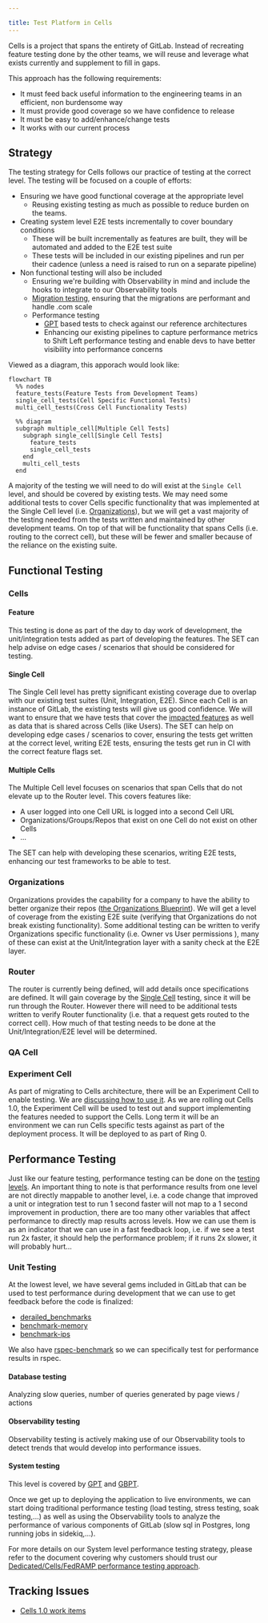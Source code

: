 ```yaml
---

title: Test Platform in Cells
---
```


Cells is a project that spans the entirety of GitLab. Instead of recreating feature testing done by the other teams, we will reuse and leverage what exists currently and supplement to fill in gaps.

This approach has the following requirements:

- It must feed back useful information to the engineering teams in an efficient, non burdensome way
- It must provide good coverage so we have confidence to release
- It must be easy to add/enhance/change tests
- It works with our current process

## Strategy

The testing strategy for Cells follows our practice of testing at the correct level. The testing will be focused on a couple of efforts:

- Ensuring we have good functional coverage at the appropriate level
  - Reusing existing testing as much as possible to reduce burden on the teams.
- Creating system level E2E tests incrementally to cover boundary conditions
  - These will be built incrementally as features are built, they will be automated and added to the E2E test suite
  - These tests will be included in our existing pipelines and run per their cadence (unless a need is raised to run on a separate pipeline)
- Non functional testing will also be included
  - Ensuring we're building with Observability in mind and include the hooks to integrate to our Observability tools
  - [Migration testing](https://docs.gitlab.com/ee/development/testing_guide/testing_migrations_guide.html), ensuring that the migrations are performant and handle .com scale
  - Performance testing
    - [GPT](https://gitlab.com/gitlab-org/quality/performance#gitlab-performance-tool) based tests to check against our reference architectures
    - Enhancing our existing pipelines to capture performance metrics to Shift Left performance testing and enable devs to have better visibility into performance concerns

Viewed as a diagram, this apporach would look like:

``` mermaid
flowchart TB
  %% nodes
  feature_tests(Feature Tests from Development Teams)
  single_cell_tests(Cell Specific Functional Tests)
  multi_cell_tests(Cross Cell Functionality Tests)

  %% diagram
  subgraph multiple_cell[Multiple Cell Tests]
    subgraph single_cell[Single Cell Tests]
      feature_tests
      single_cell_tests
    end
    multi_cell_tests
  end
```

A majority of the testing we will need to do will exist at the `Single Cell` level, and should be covered by existing tests. We may need some additional tests to cover Cells specific functionality that was implemented at the Single Cell level (i.e. [Organizations](#organizations)), but we will get a vast majority of the testing needed from the tests written and maintained by other development teams. On top of that will be functionality that spans Cells (i.e. routing to the correct cell), but these will be fewer and smaller because of the reliance on the existing suite.

## Functional Testing

### Cells

#### Feature

This testing is done as part of the day to day work of development, the unit/integration tests added as part of developing the features. The SET can help advise on edge cases / scenarios that should be considered for testing.

#### Single Cell

The Single Cell level has pretty significant existing coverage due to overlap with our existing test suites (Unit, Integration, E2E). Since each Cell is an instance of GitLab, the existing tests will give us good confidence. We will want to ensure that we have tests that cover the [impacted features](https://docs.gitlab.com/ee/architecture/blueprints/cells/#impacted-features) as well as data that is shared across Cells (like Users). The SET can help on developing edge cases / scenarios to cover, ensuring the tests get written at the correct level, writing E2E tests, ensuring the tests get run in CI with the correct feature flags set.

#### Multiple Cells

The Multiple Cell level focuses on scenarios that span Cells that do not elevate up to the Router level. This covers features like:

- A user logged into one Cell URL is logged into a second Cell URL
- Organizations/Groups/Repos that exist on one Cell do not exist on other Cells
- ...

The SET can help with developing these scenarios, writing E2E tests, enhancing our test frameworks to be able to test.

### Organizations

Organizations provides the capability for a company to have the ability to better organize their repos ([the Organizations Blueprint](https://gitlab.com/gitlab-org/gitlab/-/blob/master/doc/architecture/blueprints/organization/index.md)). We will get a level of coverage from the existing E2E suite (verifying that Organizations do not break existing functionality). Some additional testing can be written to verify Organizations specific functionality (i.e. Owner vs User permissions ), many of these can exist at the Unit/Integration layer with a sanity check at the E2E layer.

### Router

The router is currently being defined, will add details once specifications are defined. It will gain coverage by the [Single Cell](#single-cell) testing, since it will be run through the Router. However there will need to be additional tests written to verify Router functionality (i.e. that a request gets routed to the correct cell). How much of that testing needs to be done at the Unit/Integration/E2E level will be determined.

### QA Cell

### Experiment Cell

As part of migrating to Cells architecture, there will be an Experiment Cell to enable testing. We are [discussing how to use it](https://gitlab.com/gitlab-org/quality/quality-engineering/team-tasks/-/issues/2363). As we are rolling out Cells 1.0, the Experiment Cell will be used to test out and support implementing the features needed to support the Cells. Long term it will be an environment we can run Cells specific tests against as part of the deployment process. It will be deployed to as part of Ring 0.

## Performance Testing

Just like our feature testing, performance testing can be done on the [testing levels](https://docs.gitlab.com/ee/development/testing_guide/testing_levels.html). An important thing to note is that performance results from one level are not directly mappable to another level, i.e. a code change that improved a unit or integration test to run 1 second faster will not map to a 1 second improvement in production, there are too many other variables that affect performance to directly map results across levels. How we can use them is as an indicator that we can use in a fast feedback loop, i.e. if we see a test run 2x faster, it should help the performance problem; if it runs 2x slower, it will probably hurt...

### Unit Testing

At the lowest level, we have several gems included in GitLab that can be used to test performance during development that we can use to get feedback before the code is finalized:

- [derailed_benchmarks](https://github.com/zombocom/derailed_benchmarks)
- [benchmark-memory](https://github.com/michaelherold/benchmark-memory)
- [benchmark-ips](https://github.com/evanphx/benchmark-ips)

We also have [rspec-benchmark](https://github.com/piotrmurach/rspec-benchmark) so we can specifically test for performance results in rspec.

#### Database testing

Analyzing slow queries, number of queries generated by page views / actions

#### Observability testing

Observability testing is actively making use of our Observability tools to detect trends that would develop into performance issues.

#### System testing

This level is covered by [GPT](https://gitlab.com/gitlab-org/quality/performance) and [GBPT](https://gitlab.com/gitlab-org/quality/performance-sitespeed).

Once we get up to deploying the application to live environments, we can start doing traditional performance testing (load testing, stress testing, soak testing,...) as well as using the Observability tools to analyze the performance of various components of GitLab (slow sql in Postgres, long running jobs in sidekiq,...).

For more details on our System level performance testing strategy, please refer to the document covering why customers should trust our [Dedicated/Cells/FedRAMP performance testing approach](https://gitlab.com/gitlab-com/content-sites/internal-handbook/-/merge_requests/4447).

## Tracking Issues

- [Cells 1.0 work items](https://gitlab.com/groups/gitlab-org/quality/-/epics/59)
